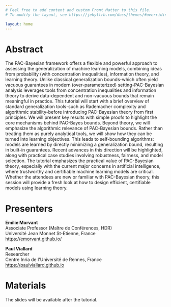 ```yaml
---
# Feel free to add content and custom Front Matter to this file.
# To modify the layout, see https://jekyllrb.com/docs/themes/#overriding-theme-defaults

layout: home
---
```


# Abstract 

The PAC-Bayesian framework offers a flexible and powerful approach to assessing the generalization of machine learning models, combining ideas from probability (with concentration inequalities), information theory, and learning theory.  Unlike classical generalization bounds-which often yield vacuous guarantees in modern (over-parameterized) setting-PAC-Bayesian analysis leverages tools from concentration inequalities and information theory to derive data-dependent and non-vacuous bounds that remain meaningful in practice. This tutorial will start with a brief overview of standard generalization tools-such as Rademacher complexity and algorithmic stability-before introducing PAC-Bayesian theory from first principles. We will present key results with simple proofs to highlight the core mechanisms behind PAC-Bayes bounds. Beyond theory, we will emphasize the algorithmic relevance of PAC-Bayesian bounds.  Rather than treating them as purely analytical tools, we will show how they can be turned into learning objectives. This leads to self-bounding algorithms: models are learned by directly minimizing a generalization bound, resulting in built-in guarantees. Recent advances in this direction will be highlighted, along with practical case studies involving robustness, fairness, and model selection. The tutorial emphasizes the practical value of PAC-Bayesian theory, especially with the current major concerns in artificial intelligence, where trustworthy and certifiable machine learning models are critical. Whether the attendees are new or familiar with PAC-Bayesian theory, this session will provide a fresh look at how to design efficient, certifiable models using learning theory.

# Presenters

**Emilie Morvant**  
Associate Professor (Maître de Conférences, HDR)  
Université Jean Monnet St-Etienne, France  
<https://emorvant.github.io/>

**Paul Viallard**  
Researcher  
Centre Inria de l'Université de Rennes, France  
<https://paulviallard.github.io>

# Materials

The slides will be available after the tutorial.
